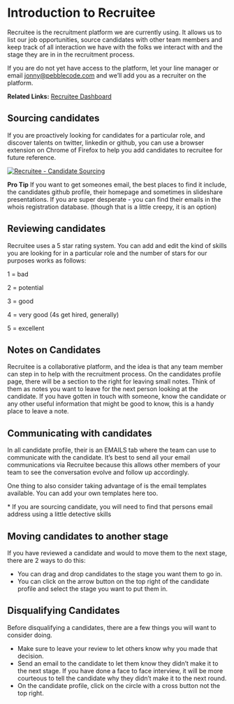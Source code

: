 # Introduction to Recruitee

Recruitee is the recruitment platform we are currently using. It allows us to list our job opportunities, source candidates with other team members and keep track of all interaction we have with the folks we interact with and the stage they are in in the recruitment process.

If you are do not yet have access to the platform, let your line manager or email jonny@pebblecode.com and we’ll add you as a recruiter on the platform. 

**Related Links:**
[Recruitee Dashboard](https://recruitee.com/admin#/dashboard) 

## Sourcing candidates

If you are proactively looking for candidates for a particular role, and discover talents on twitter, linkedin or github, you can use a browser extension on Chrome of Firefox to help you add candidates to recruitee for future reference.

[![Recruitee - Candidate Sourcing](http://img.youtube.com/vi/GAE0m2LICu8/0.jpg)](https://www.youtube.com/watch?v=GAE0m2LICu8)

**Pro Tip**
If you want to get someones email, the best places to find it include, the candidates github profile, their homepage and sometimes in slideshare presentations. 
If you are super desperate - you can find their emails in the whois registration database. (though that is a little creepy, it is an option)

## Reviewing candidates

Recruitee uses a 5 star rating system. You can add and edit the kind of skills you are looking for in a particular role and the number of stars for our purposes works as follows:  

1 = bad

2 = potential

3 = good

4 = very good (4s get hired, generally)

5 = excellent

## Notes on Candidates
Recruitee is a collaborative platform, and the idea is that any team member can step in to help with the recruitment process. On the candidates profile page, there will be a section to the right for leaving small notes. Think of them as notes you want to leave for the next person looking at the candidate. If you have gotten in touch with someone, know the candidate or any other useful information that might be good to know, this is a handy place to leave a note.

## Communicating with candidates
In all candidate profile, their is an EMAILS tab where the team can use to communicate with the candidate. It’s best to send all your email communications via Recruitee because this allows other members of your team to see the conversation evolve and follow up accordingly.

One thing to also consider taking advantage of is the email templates available. You can add your own templates here too.

\* If you are sourcing candidate, you will need to find that persons email address using a little detective skills

## Moving candidates to another stage
If you have reviewed a candidate and would to move them to the next stage, there are 2 ways to do this:
- You can drag and drop candidates to the stage you want them to go in.
- You can click on the arrow button on the top right of the candidate profile and select the stage you want to put them in.

## Disqualifying Candidates
Before disqualifying a candidates, there are a few things you will want to consider doing.
- Make sure to leave your review to let others know why you made that decision.
- Send an email to the candidate to let them know they didn’t make it to the next stage. If you have done a face to face interview, it will be more courteous to tell the candidate why they didn’t make it to the next round. 
- On the candidate profile, click on the circle with a cross button not the top right. 
